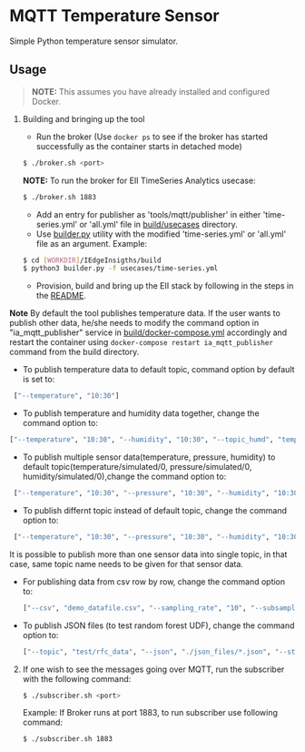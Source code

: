 # MQTT Temperature Sensor
Simple Python temperature sensor simulator.

## Usage
> **NOTE:** This assumes you have already installed and configured Docker.

1. Building and bringing up the tool
   - Run the broker (Use `docker ps` to see if the broker has started successfully as the container starts in detached mode)
    ```sh
    $ ./broker.sh <port>
    ```
    **NOTE:** To run the broker for EII TimeSeries Analytics usecase:
    ```sh
    $ ./broker.sh 1883
    ```

   - Add an entry for publisher as 'tools/mqtt/publisher' in either 'time-series.yml' or 'all.yml' file in [build/usecases](../../build/usecases) directory.
   - Use [builder.py](../../build/builder.py) utility with the modified 'time-series.yml' or 'all.yml' file as an argument. Example:
   ```sh
   $ cd [WORKDIR]/IEdgeInsigths/build
   $ python3 builder.py -f usecases/time-series.yml
   ```
   - Provision, build and bring up the EII stack by following in the steps in the [README](../../README.md).

**Note** By default the tool publishes temperature data. If the user wants to publish other data, he/she needs to modify the command option in "ia_mqtt_publisher" service in  [build/docker-compose.yml](../../build/docker-compose.yml) accordingly and restart the container using `docker-compose restart ia_mqtt_publisher` command from the build directory.

   * To publish temperature data to default topic, command option by default is set to:
   ```sh
    ["--temperature", "10:30"]
   ```

   * To publish temperature and humidity data together, change the command option to:
   ```sh
   ["--temperature", "10:30", "--humidity", "10:30", "--topic_humd", "temperature/simulated/0"]
   ```

   * To publish multiple sensor data(temperature, pressure, humidity) to default topic(temperature/simulated/0, pressure/simulated/0, humidity/simulated/0),change the command option to:
   ```sh
	["--temperature", "10:30", "--pressure", "10:30", "--humidity", "10:30"] 
   ```

   * To publish differnt topic instead of default topic, change the command option to:
   ```sh
	["--temperature", "10:30", "--pressure", "10:30", "--humidity", "10:30", "--topic_temp", <temperature topic>, "--topic_pres", <pressure topic>, "--topic_humd", <humidity topic>]
   ```

  It is possible to publish more than one sensor data into single topic, in that case, same topic name needs to be given for that sensor data. 

   * For publishing data from csv row by row, change the command option to:
     ```sh
     ["--csv", "demo_datafile.csv", "--sampling_rate", "10", "--subsample", "1"]
     ```

   * To publish JSON files (to test random forest UDF), change the command option to:
     ```sh
     ["--topic", "test/rfc_data", "--json", "./json_files/*.json", "--streams", "1"]
     ```

2. If one wish to see the messages going over MQTT, run the
   subscriber with the following command:
   ```sh
   $ ./subscriber.sh <port>
   ```
   Example:
   If Broker runs at port 1883, to run subscriber use following command:

   ```sh
   $ ./subscriber.sh 1883
   ```

